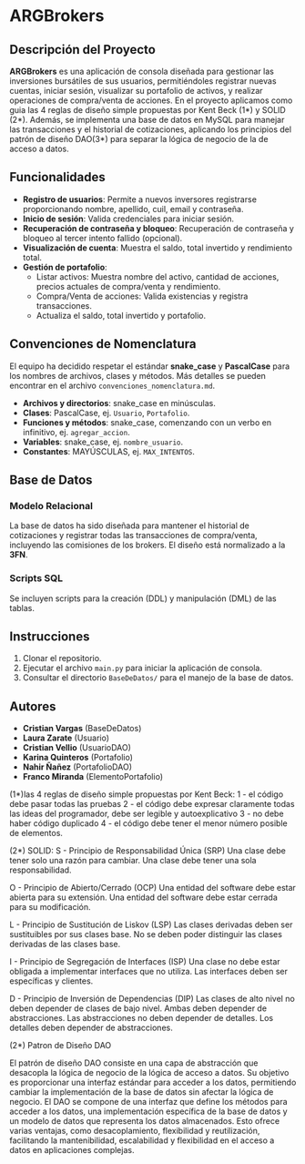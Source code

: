 # ARGBrokers

## Descripción del Proyecto
**ARGBrokers** es una aplicación de consola diseñada para gestionar las inversiones bursátiles de sus usuarios, permitiéndoles registrar nuevas cuentas, iniciar sesión, visualizar su portafolio de activos, y realizar operaciones de compra/venta de acciones. En el proyecto aplicamos como guia las 4 reglas de diseño simple propuestas por Kent Beck (1*) y SOLID (2*). 
Además, se implementa una base de datos en MySQL para manejar las transacciones y el historial de cotizaciones, aplicando los principios del patrón de diseño DAO(3*) para separar la lógica de negocio de la de acceso a datos.



## Funcionalidades

- **Registro de usuarios**: Permite a nuevos inversores registrarse proporcionando nombre, apellido, cuil, email y contraseña.
- **Inicio de sesión**: Valida credenciales para iniciar sesión.
- **Recuperación de contraseña y bloqueo**: Recuperación de contraseña y bloqueo al tercer intento fallido (opcional).
- **Visualización de cuenta**: Muestra el saldo, total invertido y rendimiento total.
- **Gestión de portafolio**:
  - Listar activos: Muestra nombre del activo, cantidad de acciones, precios actuales de compra/venta y rendimiento.
  - Compra/Venta de acciones: Valida existencias y registra transacciones.
  - Actualiza el saldo, total invertido y portafolio.
  



## Convenciones de Nomenclatura

El equipo ha decidido respetar el estándar **snake_case** y **PascalCase** para los nombres de archivos, clases y métodos. Más detalles se pueden encontrar en el archivo `convenciones_nomenclatura.md`.

- **Archivos y directorios**: snake_case en minúsculas.
- **Clases**: PascalCase, ej. `Usuario`, `Portafolio`.
- **Funciones y métodos**: snake_case, comenzando con un verbo en infinitivo, ej. `agregar_accion`.
- **Variables**: snake_case, ej. `nombre_usuario`.
- **Constantes**: MAYÚSCULAS, ej. `MAX_INTENTOS`.

## Base de Datos

### Modelo Relacional
La base de datos ha sido diseñada para mantener el historial de cotizaciones y registrar todas las transacciones de compra/venta, incluyendo las comisiones de los brokers. El diseño está normalizado a la **3FN**.

### Scripts SQL
Se incluyen scripts para la creación (DDL) y manipulación (DML) de las tablas.

## Instrucciones

1. Clonar el repositorio.
2. Ejecutar el archivo `main.py` para iniciar la aplicación de consola.
3. Consultar el directorio `BaseDeDatos/` para el manejo de la base de datos.

## Autores

- **Cristian Vargas** (BaseDeDatos)
- **Laura Zarate** (Usuario)
- **Cristian Vellio** (UsuarioDAO)
- **Karina Quinteros** (Portafolio)
- **Nahir Ñañez** (PortafolioDAO)
- **Franco Miranda** (ElementoPortafolio)


(1*)las 4 reglas de diseño simple propuestas por Kent Beck:
1 - el código debe pasar todas las pruebas
2 - el código debe expresar claramente todas las ideas del programador, debe ser legible y autoexplicativo
3 - no debe haber código duplicado
4 - el código debe tener el menor número posible de elementos. 

(2*) SOLID:
S - Principio de Responsabilidad Única (SRP)
Una clase debe tener solo una razón para cambiar.
Una clase debe tener una sola responsabilidad.

O - Principio de Abierto/Cerrado (OCP)
Una entidad del software debe estar abierta para su extensión.
Una entidad del software debe estar cerrada para su modificación.

L - Principio de Sustitución de Liskov (LSP)
Las clases derivadas deben ser sustituibles por sus clases base.
No se deben poder distinguir las clases derivadas de las clases base.

I - Principio de Segregación de Interfaces (ISP)
Una clase no debe estar obligada a implementar interfaces que no utiliza.
Las interfaces deben ser específicas y clientes.

D - Principio de Inversión de Dependencias (DIP)
Las clases de alto nivel no deben depender de clases de bajo nivel.
Ambas deben depender de abstracciones.
Las abstracciones no deben depender de detalles.
Los detalles deben depender de abstracciones.

(2*) Patron de Diseño DAO

El patrón de diseño DAO consiste en una capa de abstracción que desacopla la lógica de negocio de la lógica de acceso a datos. Su objetivo es proporcionar una interfaz estándar para acceder a los datos, permitiendo cambiar la implementación de la base de datos sin afectar la lógica de negocio. El DAO se compone de una interfaz que define los métodos para acceder a los datos, una implementación específica de la base de datos y un modelo de datos que representa los datos almacenados. Esto ofrece varias ventajas, como desacoplamiento, flexibilidad y reutilización, facilitando la mantenibilidad, escalabilidad y flexibilidad en el acceso a datos en aplicaciones complejas.